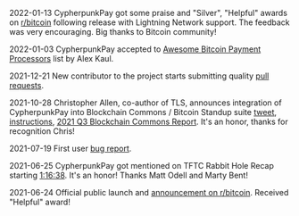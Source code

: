 
2022-01-13 CypherpunkPay got some praise and "Silver", "Helpful" awards on [r/bitcoin](https://www.reddit.com/r/Bitcoin/comments/s31tiw/ann_cypherpunkpay_a_lightweight_alternative_to/) following release with Lightning Network support. The feedback was very encouraging. Big thanks to Bitcoin community!

2022-01-03 CypherpunkPay accepted to [Awesome Bitcoin Payment Processors](https://github.com/alexk111/awesome-bitcoin-payment-processors) list by Alex Kaul.

2021-12-21 New contributor to the project starts submitting quality [pull requests](https://github.com/CypherpunkPay/CypherpunkPay/pull/8).

2021-10-28 Christopher Allen, co-author of TLS, announces integration of CypherpunkPay into Blockchain Commons / Bitcoin Standup suite [tweet](https://twitter.com/ChristopherA/status/1453799773140512768?s=20), [instructions](https://www.higithub.com/BlockchainCommons/repo/Bitcoin-Standup-Scripts), [2021 Q3 Blockchain Commons Report](https://www.blockchaincommons.com/quarterlies/Q3-2021-Report/). It's an honor, thanks for recognition Chris!

2021-07-19 First user [bug report](https://github.com/CypherpunkPay/CypherpunkPay/issues/1).

2021-06-25 CypherpunkPay got mentioned on TFTC Rabbit Hole Recap starting [1:16:38](https://youtu.be/4QMwCn_rOWo?t=4598). It's an honor! Thanks Matt Odell and Marty Bent!

2021-06-24 Official public launch and [announcement on r/bitcoin](https://www.reddit.com/r/Bitcoin/comments/o6x2o7/cypherpunkpay_a_new_lightweight_alternative_to/). Received "Helpful" award!
